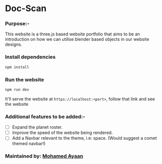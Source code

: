 # Doc-Scan

### Purpose:-
 This website is a three.js based website portfolio that aims to be an introduction on how we can utilise blender based objects in our website designs.
 
### Install dependencies
```bash
npm install
```
### Run the website
```bash
npm run dev
```

It'll serve the website at `https://localhost:<port>`, follow that link and see the website

### Additional features to be added:-

- [ ] Expand the planet roster.
- [ ] Improve the speed of the website being rendered.
- [ ] Add a Navbar relevant to the theme, i.e: space. (Would suggest a comet themed navbar!)

### Maintained by: [Mohamed Ayaan](https://github.com/Mohamed-Ayaan358)
